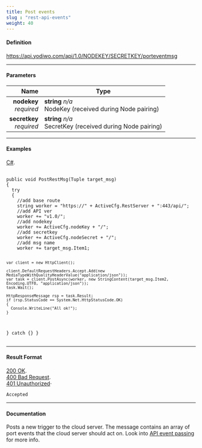 ```yaml
---
title: Post events
slug : "rest-api-events"
weight: 40
---
```


#### Definition
https://api.yodiwo.com/api/1.0/NODEKEY/SECRETKEY/porteventmsg

- - - -

#### Parameters

|                           Name | Type                                     |
| -----------------------------: | ---------------------------------------- |
|   **nodekey** <br/> *required* | **string** *n/a* <br/> NodeKey (received during Node pairing) |
| **secretkey** <br/> *required* | **string** *n/a* <br/> SecretKey (received during Node pairing) |

- - - -

#### Examples

<div id="code1_container">
    <div class="block-code block-show-code" type="section.type">
        <div class="code-tabs">
          <div data-lang="csharp" class="tab on">
            <a href="javascript: showCode('code1_container', 'csharp');"><span>C#</span></a><span>.</span>
          </div>
        </div>
        <pre id="csharp">
            <code>
public void PostRestMsg(Tuple<string, string> target_msg)
{
  try
  {
    //add base route
    string worker = "https://" + ActiveCfg.RestServer + ":443/api/";
    //add API ver
    worker += "v1.0/";
    //add nodekey
    worker += ActiveCfg.nodeKey + "/";
    //add secretkey
    worker += ActiveCfg.nodeSecret + "/";
    //add msg name
    worker += target_msg.Item1;
    
    var client = new HttpClient();
    
    client.DefaultRequestHeaders.Accept.Add(new MediaTypeWithQualityHeaderValue("application/json"));
    var task = client.PostAsync(worker, new StringContent(target_msg.Item2, Encoding.UTF8, "application/json"));
    task.Wait();
    
    HttpResponseMessage rsp = task.Result;
    if (rsp.StatusCode == System.Net.HttpStatusCode.OK)
    {
      Console.WriteLine("All ok!");
    }
  }
  catch {}
}
            </code>
        </pre>
    </div>
</div>

- - - -


#### Result Format


<div id="code2_container">
    <div class="block-code block-show-code" type="section.type">
        <div class="code-tabs">
          <div data-lang="200" class="tab on">
            <a href="javascript: showCode('code2_container', '200');"><span><span class="status-icon status-icon-success"></span> 200 OK</span></a><span>.</span>
          </div>
          <div data-lang="400" class="tab off">
            <a href="javascript: showCode('code2_container', '400');"><span><span class="status-icon status-icon-error"></span> 400 Bad Request</span></a><span>.</span>
          </div>
          <div data-lang="410" class="tab off">
            <a href="javascript: showCode('code2_container', '410');"><span><span class="status-icon status-icon-error"></span> 401 Unauthorized</span></a><span class="">·</span>
          </div>
        </div>
        <pre id="200"><code>Accepted</code></pre>
        <pre id="400" style="display:none;"><code>Generic error in handling message</code></pre>
        <pre id="410" style="display:none;"><code>Authorization failed (e.g. invalid keys or ApiKey does not match NodeKey)</code></pre>
    </div>
</div>

- - - -


#### Documentation
Posts a new trigger to the cloud server. The message contains an array of port events that the cloud server should act on. Look into [API event passing](https://ndocs.yodiwo.com/apis/plegma/messages/message-event-passing/) for more info.
